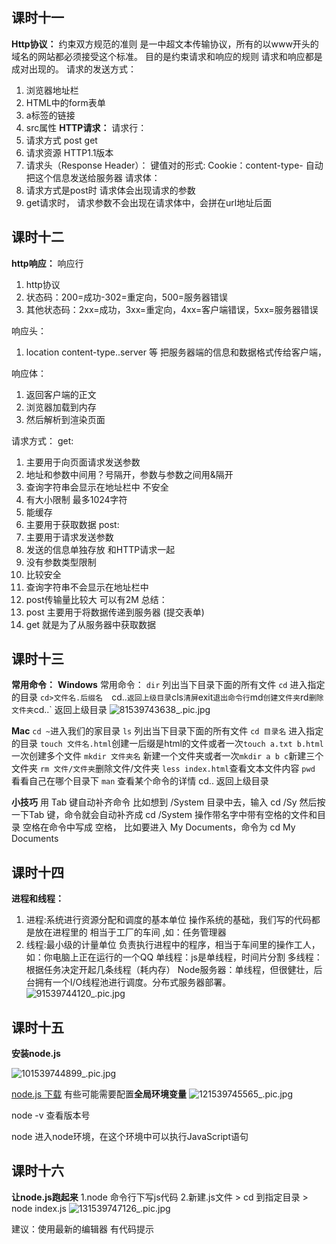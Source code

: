 ## 课时十一
**Http协议：**
约束双方规范的准则 是一中超文本传输协议，所有的以www开头的域名的网站都必须接受这个标准。
目的是约束请求和响应的规则
请求和响应都是成对出现的。
请求的发送方式：
1. 浏览器地址栏
2. HTML中的form表单
3. a标签的链接
4. src属性
**HTTP请求：**
请求行：
1. 请求方式 post get
2. 请求资源 HTTP1.1版本
3. 请求头（Response Header）：
键值对的形式:
Cookie：content-type-
自动把这个信息发送给服务器
请求体：
1. 请求方式是post时 请求体会出现请求的参数
2. get请求时， 请求参数不会出现在请求体中，会拼在url地址后面
## 课时十二
**http响应：**
响应行
  1. http协议
  2. 状态码：200=成功-302=重定向，500=服务器错误
  3. 其他状态码：2xx=成功，3xx=重定向，4xx=客户端错误，5xx=服务器错误

响应头：
  1. location content-type..server 等 把服务器端的信息和数据格式传给客户端，

响应体：
1. 返回客户端的正文
2. 浏览器加载到内存
3. 然后解析到渲染页面

请求方式：
get:
1. 主要用于向页面请求发送参数
2. 地址和参数中间用？号隔开，参数与参数之间用&隔开
3. 查询字符串会显示在地址栏中 不安全
4. 有大小限制 最多1024字符
5. 能缓存
6. 主要用于获取数据
post:
1. 主要用于请求发送参数
2. 发送的信息单独存放 和HTTP请求一起
3. 没有参数类型限制
4. 比较安全
5. 查询字符串不会显示在地址栏中
6. post传输量比较大 可以有2M
总结：
1. post 主要用于将数据传递到服务器 (提交表单)
3. get 就是为了从服务器中获取数据
## 课时十三
**常用命令：**
**Windows**
常用命令：
`dir` 列出当下目录下面的所有文件
`cd` 进入指定的目录
`cd>文件名.后缀名 
`cd..` 返回上级目录
`cls` 清屏
`exit` 退出命令行
`md` 创建文件夹
`rd` 删除文件夹
`cd..` 返回上级目录
![81539743638_.pic.jpg](https://upload-images.jianshu.io/upload_images/7072486-01dca1d0f6a9557b.jpg?imageMogr2/auto-orient/strip%7CimageView2/2/w/1240)


**Mac**
`cd ~`进入我们的家目录
`ls` 列出当下目录下面的所有文件
`cd 目录名` 进入指定的目录
`touch 文件名.html`创建一后缀是html的文件或者一次`touch a.txt b.html`一次创建多个文件
`mkdir 文件夹名` 新建一个文件夹或者一次`mkdir a b c`新建三个文件夹
`rm 文件/文件夹`删除文件/文件夹
`less index.html`查看文本文件内容
`pwd `看看自己在哪个目录下
`man` 查看某个命令的详情
cd.. 返回上级目录

**小技巧**
用 Tab 键自动补齐命令 
比如想到 /System 目录中去，输入 cd /Sy 然后按一下Tab 键，命令就会自动补齐成 cd /System 
操作带名字中带有空格的文件和目录 
空格在命令中写成 空格， 比如要进入 My Documents，命令为 cd My Documents 
## 课时十四
**进程和线程：**
  1. 进程:系统进行资源分配和调度的基本单位 操作系统的基础，我们写的代码都是放在进程里的 相当于工厂的车间 ,如：任务管理器
  2. 线程:最小级的计量单位 负责执行进程中的程序，相当于车间里的操作工人，如：你电脑上正在运行的一个QQ
单线程：js是单线程，时间片分割
多线程：根据任务决定开起几条线程（耗内存）
Node服务器：单线程，但很健壮，后台拥有一个I/O线程池进行调度。分布式服务器部署。
![91539744120_.pic.jpg](https://upload-images.jianshu.io/upload_images/7072486-9f4180b756ad90eb.jpg?imageMogr2/auto-orient/strip%7CimageView2/2/w/1240)
## 课时十五
**安装node.js**

![101539744899_.pic.jpg](https://upload-images.jianshu.io/upload_images/7072486-80d875076390ef25.jpg?imageMogr2/auto-orient/strip%7CimageView2/2/w/1240)

[node.js 下载](https://nodejs.org/en/download/)
有些可能需要配置**全局环境变量**
![121539745565_.pic.jpg](https://upload-images.jianshu.io/upload_images/7072486-43497297131cb4b6.jpg?imageMogr2/auto-orient/strip%7CimageView2/2/w/1240)

node -v
查看版本号

node 进入node环境，在这个环境中可以执行JavaScript语句


## 课时十六

**让node.js跑起来**
 1.node 命令行下写js代码
 2.新建.js文件 > cd 到指定目录 > node index.js
![131539747126_.pic.jpg](https://upload-images.jianshu.io/upload_images/7072486-65fcfa08be5b8942.jpg?imageMogr2/auto-orient/strip%7CimageView2/2/w/1240)

建议：使用最新的编辑器 有代码提示